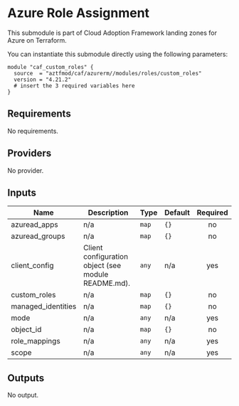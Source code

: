 # Azure Role Assignment
This submodule is part of Cloud Adoption Framework landing zones for Azure on Terraform.

You can instantiate this submodule directly using the following parameters:

```
module "caf_custom_roles" {
  source  = "aztfmod/caf/azurerm//modules/roles/custom_roles"
  version = "4.21.2"
  # insert the 3 required variables here
}
```

<!-- BEGINNING OF PRE-COMMIT-TERRAFORM DOCS HOOK -->
## Requirements

No requirements.

## Providers

No provider.

## Inputs

| Name | Description | Type | Default | Required |
|------|-------------|------|---------|:--------:|
| azuread\_apps | n/a | `map` | `{}` | no |
| azuread\_groups | n/a | `map` | `{}` | no |
| client\_config | Client configuration object (see module README.md). | `any` | n/a | yes |
| custom\_roles | n/a | `map` | `{}` | no |
| managed\_identities | n/a | `map` | `{}` | no |
| mode | n/a | `any` | n/a | yes |
| object\_id | n/a | `map` | `{}` | no |
| role\_mappings | n/a | `any` | n/a | yes |
| scope | n/a | `any` | n/a | yes |

## Outputs

No output.

<!-- END OF PRE-COMMIT-TERRAFORM DOCS HOOK -->